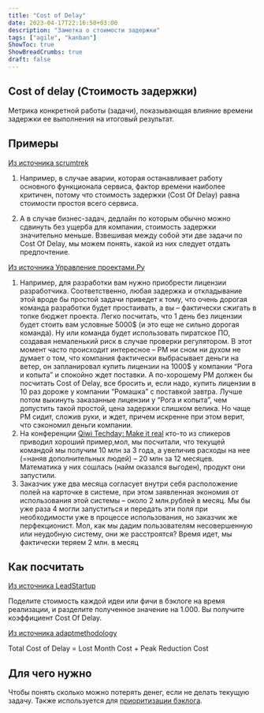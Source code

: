 ```yaml
---
title: "Cost of Delay"
date: 2023-04-17T22:16:50+03:00
description: "Заметка о стоимости задержки"
tags: ["agile", "kanban"]
ShowToc: true
ShowBreadCrumbs: true
draft: false
---
```


## Cost of delay (Стоимость задержки)

Метрика конкретной работы (задачи), показывающая влияние времени задержки ее выполнения на итоговый результат.

## Примеры

[Из источника scrumtrek](https://scrumtrek.ru/blog/kanban/kanban-glossary/8023/cost-of-delay/)

1. Например, в случае аварии, которая останавливает работу основного функционала сервиса, фактор времени наиболее критичен, потому что стоимость задержки (Cost Of Delay) равна стоимости простоя всего сервиса.

2. А в случае бизнес-задач, дедлайн по которым обычно можно сдвинуть без ущерба для компании, стоимость задержки значительно меньше. Взвешивая между собой эти две задачи по Cost Of Delay, мы можем понять, какой из них следует отдать предпочтение.

[Из источника Управление проектами.Ру](https://upravlenie-proektami.ru/pro-cost-of-delay)

1. Например, для разработки вам нужно приобрести лицензии разработчика. Соответственно, любая задержка и откладывание этой вроде бы простой задачи приведет к тому, что очень дорогая команда разработки будет простаивать, а вы – фактически сжигать в топке бюджет проекта. Легко посчитать, что 1 день без лицензии будет стоить вам условные 5000$ (и это еще не сильно дорогая команда). Ну или команда будет использовать пиратское ПО, создавая немаленький риск в случае проверки регулятором. В этот момент часто происходит интересное – РМ ни сном ни духом не думает о том, что компания фактически выбрасывает деньги на ветер, он запланировал купить лицензии на 1000$ у компании “Рога и копыта” и спокойно ждет поставки. А по-хорошему РМ должен бы посчитать Cost of Delay, все бросить и, если надо, купить лицензии в 10 раз дороже у компании “Ромашка” с поставкой завтра. Лучше потом выкинуть заказанные лицензии у “Рога и копыта”, чем допустить такой простой, цена задержки слишком велика. Но чаще РМ сидит, сложив руки, и ждет, причем искренне при этом верит, что сэкономил деньги компании.
2. На конференции [Qiwi Techday: Make it real](https://upravlenie-proektami.ru/konferenciya-qiwi-techday-make-it-real-otzyv) кто-то из спикеров приводил хороший пример,мол, мы посчитали, что текущей командой мы получим 10 млн за 3 года, а увеличив расходы на нее (=наняв дополнительных людей) – 20 млн за 12 месяцев. Математика у них сошлась (найм оказался выгоден), продукт они запустили.
3. Заказчик уже два месяца согласует внутри себя расположение полей на карточке в системе, при этом заявленная экономия от использования этой системы – около 2 млн.рублей в месяц. Мы бы уже раза 4 могли запуститься и передать эти поля при необходимости уже в процессе использования, но заказчик же перфекционист. Мол, как мы дадим пользователям несовершенную или неудобную систему, они же расстроятся? Время идет, мы фактически теряем 2 млн. в месяц

## Как посчитать

[Из источника LeadStartup](https://leadstartup.ru/db/cost-of-delay)

Поделите стоимость каждой идеи или фичи в бэклоге на время реализации, и разделите полученное значение на 1.000. Вы получите коэффициент Cost Of Delay.

[Из источника adaptmethodology](https://adaptmethodology.com/how-to-calculate-cost-of-delay)

Total Cost of Delay = Lost Month Cost + Peak Reduction Cost

## Для чего нужно

Чтобы понять сколько можно потерять денег, если не делать текущую задачу. Также используется для [приоритизации бэклога](https://vc.ru/marketing/274778-12-metodov-prioritizacii-produktovyh-celey-rice-wsjf-kano-i-prochie).
